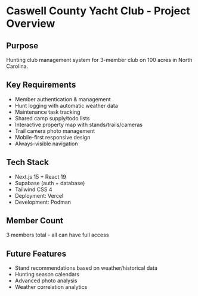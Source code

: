 # Caswell County Yacht Club - Project Overview

## Purpose
Hunting club management system for 3-member club on 100 acres in North Carolina.

## Key Requirements
- Member authentication & management
- Hunt logging with automatic weather data
- Maintenance task tracking
- Shared camp supply/todo lists
- Interactive property map with stands/trails/cameras
- Trail camera photo management
- Mobile-first responsive design
- Always-visible navigation

## Tech Stack
- Next.js 15 + React 19
- Supabase (auth + database)
- Tailwind CSS 4
- Deployment: Vercel
- Development: Podman

## Member Count
3 members total - all can have full access

## Future Features
- Stand recommendations based on weather/historical data
- Hunting season calendars
- Advanced photo analysis
- Weather correlation analytics